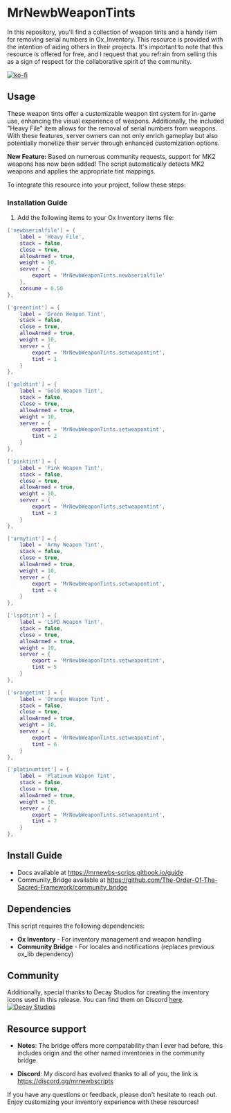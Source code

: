 # MrNewbWeaponTints

In this repository, you'll find a collection of weapon tints and a handy item for removing serial numbers in Ox_Inventory. This resource is provided with the intention of aiding others in their projects. It's important to note that this resource is offered for free, and I request that you refrain from selling this as a sign of respect for the collaborative spirit of the community.

[![ko-fi](https://ko-fi.com/img/githubbutton_sm.svg)](https://ko-fi.com/R5R76BIM9)

## Usage
These weapon tints offer a customizable weapon tint system for in-game use, enhancing the visual experience of weapons. Additionally, the included "Heavy File" item allows for the removal of serial numbers from weapons. With these features, server owners can not only enrich gameplay but also potentially monetize their server through enhanced customization options.

**New Feature:** Based on numerous community requests, support for MK2 weapons has now been added! The script automatically detects MK2 weapons and applies the appropriate tint mappings.

To integrate this resource into your project, follow these steps:

### Installation Guide

1. Add the following items to your Ox Inventory items file:

```lua
['newbserialfile'] = { 
	label = 'Heavy File',
	stack = false,
	close = true,
	allowArmed = true,
	weight = 10,
	server = {
		export = 'MrNewbWeaponTints.newbserialfile'
	},
	consume = 0.50
},

['greentint'] = { 
	label = 'Green Weapon Tint',
	stack = false,
	close = true,
	allowArmed = true,
	weight = 10,
	server = {
		export = 'MrNewbWeaponTints.setweapontint',
		tint = 1
	}
},

['goldtint'] = { 
	label = 'Gold Weapon Tint',
	stack = false,
	close = true,
	allowArmed = true,
	weight = 10,
	server = {
		export = 'MrNewbWeaponTints.setweapontint',
		tint = 2
	}
},

['pinktint'] = { 
	label = 'Pink Weapon Tint',
	stack = false,
	close = true,
	allowArmed = true,
	weight = 10,
	server = {
		export = 'MrNewbWeaponTints.setweapontint',
		tint = 3
	}
},

['armytint'] = { 
	label = 'Army Weapon Tint',
	stack = false,
	close = true,
	allowArmed = true,
	weight = 10,
	server = {
		export = 'MrNewbWeaponTints.setweapontint',
		tint = 4
	}
},

['lspdtint'] = { 
	label = 'LSPD Weapon Tint',
	stack = false,
	close = true,
	allowArmed = true,
	weight = 10,
	server = {
		export = 'MrNewbWeaponTints.setweapontint',
		tint = 5
	}
},

['orangetint'] = { 
	label = 'Orange Weapon Tint',
	stack = false,
	close = true,
	allowArmed = true,
	weight = 10,
	server = {
		export = 'MrNewbWeaponTints.setweapontint',
		tint = 6
	}
},

['platinumtint'] = { 
	label = 'Platinum Weapon Tint',
	stack = false,
	close = true,
	allowArmed = true,
	weight = 10,
	server = {
		export = 'MrNewbWeaponTints.setweapontint',
		tint = 7
	}
},
```

## Install Guide
- Docs available at https://mrnewbs-scrips.gitbook.io/guide
- Community_Bridge available at https://github.com/The-Order-Of-The-Sacred-Framework/community_bridge


## Dependencies

This script requires the following dependencies:
- **Ox Inventory** - For inventory management and weapon handling
- **Community Bridge** - For locales and notifications (replaces previous ox_lib dependency)

## Community

Additionally, special thanks to Decay Studios for creating the inventory icons used in this release. You can find them on Discord [here](https://discord.gg/yDXZwZPjdN).
[![Decay Studios](https://i.imgur.com/a6n1J4u.png)]([https://i.imgur.com/a6n1J4u.png](https://i.imgur.com/a6n1J4u.png))


## Resource support
- **Notes**: The bridge offers more compatability than I ever had before, this includes origin and the other named inventories in the community bridge.

- **Discord**: My discord has evolved thanks to all of you, the link is
https://discord.gg/mrnewbscripts

If you have any questions or feedback, please don't hesitate to reach out. Enjoy customizing your inventory experience with these resources!